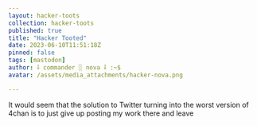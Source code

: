 ```yaml
---
layout: hacker-toots
collection: hacker-toots
published: true
title: "Hacker Tooted"
date: 2023-06-10T11:51:18Z
pinned: false
tags: [mastodon]
author: ⸸ commander ░ nova ⸸ :~$
avatar: /assets/media_attachments/hacker-nova.png

---
```


<p>It would seem that the solution to Twitter turning into the worst version of 4chan is to just give up posting my work there and leave</p>


